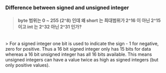 ### Difference between signed and unsigned integer
> #### byte 범위는 0 ~ 255 (2^8) 인데 왜 short 는 최대범위가 2^16 이 아닌 2^15 이고 int 는 2^32 아닌 2^31 인가?
<br>
> For a signed integer one bit is used to indicate the sign - 1 for negative, zero for positive. Thus a 16 bit signed integer only has 15 bits for data whereas a 16 bit unsigned integer has all 16 bits available. This means unsigned integers can have a value twice as high as signed integers (but only positive values).
